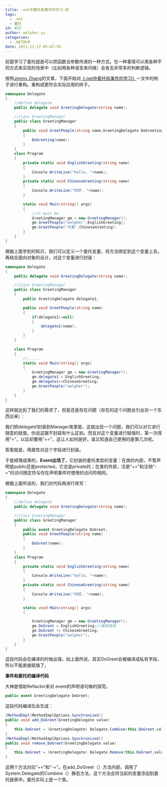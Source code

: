 ```yaml
---
title: .net中委托和事件的学习-续
tags:
  - .net
  - 委托
id: 453
author: welpher.yu
categories:
  - .NET技术
date: 2011-11-17 05:47:59
---
```


前面学习了委托就是可以把函数当参数传递的一种方式。在一种事情可以用各种不同方式来实现的场景中（比如用各种语言来问候）会省去非常多的判断逻辑。

按照[Jimmy Zhang](http://www.tracefact.net/)的文章，下面开始对[《.net中委托和事件的学习》](http://blog.seacoffee.net/434.html ".net中委托和事件的学习")一文中的例子进行重构。重构成更符合实际应用的样子。

``` csharp
namespace Delegate
{
	//define delegate
	public delegate void GreetingDelegate(string name);

	//class GreetingManager
	public class GreetingManager
	{
		public void GreetPeople(string name,GreetingDelegate DoGreeting)
		{
			DoGreeting(name);
		}
	}
	class Program
	{
		private static void EnglishGreeting(string name)
		{
			Console.WriteLine("hello, "+name);
		}
		private static void ChineseGreeting(string name)
		{
			Console.WriteLine("你好, "+name);
		}

		static void Main(string[] args)
		{
			//it must be
			GreetingManager gm = new GreetingManager();
			gm.GreetPeople("welpher",EnglishGreeting);
			gm.GreetPeople("大家",ChineseGreeting):
		}
	}
}
```
根据上面学到的知识，我们可以定义一个委托变量，将方法绑定到这个变量上去，再结合面向对象的设计，对这个变量进行封装：

``` csharp
namespace Delegate
{
	public delegate void GreetingDelegate(string name);

	//class GreetingManager
	public class GreetingManager
	{
		public GreetingDelegate delegate1;

		public void GreetPeople(string name)
		{
			if(delegate1!=null)
			{
				delegate1(name);
			}
		}
	}

	class Program
	{
		//.......
		static void Main(string[] args)
		{
			GreetingManager gm = new GreetingManager();
			gm.delegate1 = EnglishGreeting;
			gm.delegate1+=ChineseGreeting;
			gm.GreetPeople("welpher");
		}
	}
}
```
这样就达到了我们的需求了，但是还是存在问题（存在的这个问题会引出另一个东西出来）：

我们把delegate1封装到Manager类里面，这就出现一个问题，我们可以对它进行随意的赋值，你说这跟不封装有什么区别。而且对这个变量进行赋值时，第一次得用“=”，以后却要用“+=”，这让人如何是好，谁又知道自己使用的是第几次呢。

答案就是，用属性对这个字段进行封装。

于是顺理成章的，**Event出场了**。它封装的委托类型的变量：在类的内部，不管声明是public还是protected，它总是private的；在类的外部，注册“+=”和注销“-=”的访问限定符与你在声明事件时使用的访问符相同。

根据上面所说的，我们对代码再进行改写：
``` csharp
namespace Delegate
{
	//define delegate
	public delegate void GreetingDelegate(string name);

	//class GreetingManager
	public class GreetingManager
	{
		public event GreetingDelegate DoGreet;
		public void GreetPeople(string name)
		{
			DoGreet(name);
		}
	}
	class Program
	{
		private static void EnglishGreeting(string name)
		{
			Console.WriteLine("hello, "+name);
		}
		private static void ChineseGreeting(string name)
		{
			Console.WriteLine("你好, "+name);
		}

		static void Main(string[] args)
		{

			GreetingManager gm = new GreetingManager();
			gm.DoGreet = EnglishGreeting;//编译错误
			gm.DoGreet += ChineseGreeting;
			gm.GreetPeople("welpher");
		}
	}
}
```
这段代码会在编译的时候出错。如上面所说，其实DoGreet会被编译成私有字段，所以不能直接赋值了。

**事件和委托的编译代码**

大神是借助Reflactor来对 event的声明语句做的探究。

``` csharp 
public event GreetingDelegate DoGreet;
```
这段代码编译后会生成：

``` csharp
[MethodImpl(MethodImplOptions.Synchronized)]
public void add_DoGreet(GreetingDelegate value)
{
	this.DoGreet = (GreetingDelegate) Delegate.Combine(this.DoGreet,value);
}
[MethodImpl(MethodImplOptions.Synchronized)]
public void remove_DoGreet(GreetingDelegate value)
{
	this.DoGreet = (GreetingDelegate) Delegate.Remove(this.DoGreet,value);
}
```
这两个方法对应“+=”和“-=”。在add_DoGreet（）方法内部，调用了System.Delegate的Combine（）静态方法，这个方法会将当前的变量添加到委托链表中。委托实际上是一个类。